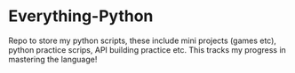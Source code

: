 # Everything-Python
Repo to store my python scripts, these include mini projects (games etc), python practice scrips, API building practice etc. This tracks my progress in mastering the language!
